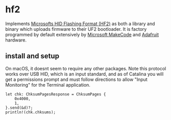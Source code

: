 # hf2
Implements [Microsofts HID Flashing Format (HF2)](https://github.com/microsoft/uf2/blob/86e101e3a282553756161fe12206c7a609975e70/hf2.md) as both a library and binary which uploads firmware to their UF2 bootloader. It is factory programmed by default extensively by [Microsoft MakeCode](https://www.microsoft.com/en-us/makecode) and [Adafruit](https://www.microsoft.com/en-us/makecode) hardware.

## install and setup

On macOS, it doesnt seem to require any other packages. Note this protocol works over USB HID, which is an input standard, and as of Catalina you will get a permissions prompt and must follow directions to allow "Input Monitoring" for the Terminal application.


```
let chk: ChksumPagesResponse = ChksumPages {
    0x4000,
    1,
}.send(&d)?;
println!(chk.chksums);
```

